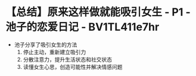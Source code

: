 # 【总结】原来这样做就能吸引女生 - P1 - 池子的恋爱日记 - BV1TL411e7hr

-   池子分享了吸引女生的方法
    1.  停止主动，重新建立吸引力
    2.  分散注意力，提升生活状态和社交状态
    3.  读懂女生心思，创造可能性并解决情感问题
